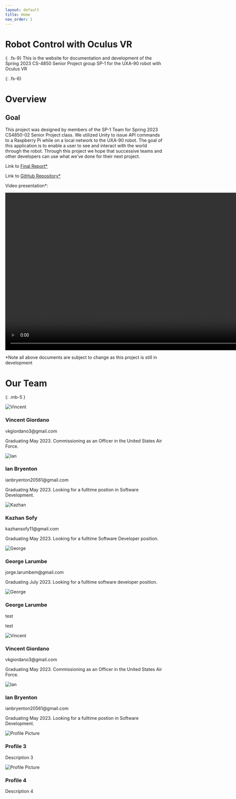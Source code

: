 ```yaml
---
layout: default
title: Home
nav_order: 1
---
```


# Robot Control with Oculus VR
{: .fs-9}
This is the website for documentation and development of the Spring 2023 CS-4850 Senior Project group SP-1 for the UXA-90 robot with Oculus VR

{: .fs-6}
# Overview

## Goal
This project was designed by members of the SP-1 Team for Spring 2023 CS4850-02 Senior Project class. We utilized Unity to issue API commands to a Raspberry Pi while on a local network to the UXA-90 robot. The goal of this application is to enable a user to see and interact with the world through the robot. Through this project we hope that successive teams and other developers can use what we've done for their next project.

Link to <a href="{{ site.baseurl }}/documents/final-report.pdf" target="_blank">Final Report*</a>

Link to <a href="https://github.com/CS4850-UXA90/CS4850-Spring23-Robot/tree/main" target="_blank">GitHub Repository*</a>

Video presentation*:

<video width="888" height="500" controls>
  <source src="{{ site.baseurl }}/documents/UXA-90 Demo.mp4" type="video/mp4">
Your browser does not support the video tag.
</video>

*Note all above documents are subject to change as this project is still in development

# Our Team
{: .mb-5 }

<div class="col-lg-4 col-md-6 col-sm-12 mb-4">
  <div class="profile-card bg-white shadow mb-4 text-center rounded-lg p-4 position-relative h-100">
    <div class="profile-card_image">
      <img src="{{ site.baseurl }}/images/VinceHeadshot.jpg" alt="Vincent" class="mb-4 shadow">
    </div>
    <div class="profile-card_details">
      <h3 class="mb-0">
        Vincent Giordano
      </h3>
      <p class="text-muted">
        vkgiordano3@gmail.com
      </p>
      <p class="text-muted">
        Graduating May 2023. Commissioning as an Officer in the United States Air Force.
      </p>
    </div>
  </div>
</div>


<div class="col-lg-4 col-md-6 col-sm-12 mb-4"> 
  <div class="profile-card bg-white shadow mb-4 text-center rounded-lg p-4 position-relative h-100">
    <div class="profile-card_image" style="display: block">
      <img src="{{ site.baseurl }}/images/Ian.jpg" alt="Ian" class="mb-4 shadow">
    </div>
    <div class="profile-card_details">
      <h3 class="mb-0">
        Ian Bryenton
      </h3>
      <p class="text-muted">
        ianbryenton20561@gmail.com
      </p>
      <p class="text-muted">
        Graduating May 2023. Looking for a fulltime postion in Software Development.
      </p>
    </div>
  </div>
</div> 

<div class="col-lg-4 col-md-6 col-sm-12 mb-4">
  <div class="profile-card bg-white shadow mb-4 text-center rounded-lg p-4 position-relative h-100">
    <div class="profile-card_image" style="display: block">
      <img src="{{ site.baseurl }}/images/KazhanHeadshot.jpg" alt="Kazhan" class="mb-4 shadow">
    </div>
    <div class="profile-card_details">
      <h3 class="mb-0">
        Kazhan Sofy
      </h3>
      <p class="text-muted">
	kazhansofy11@gmail.com
      </p>
      <p class="text-muted">
	Graduating May 2023. Looking for a fulltime Software Developer position.
      </p>
    </div>
  </div>
</div>
<div class="col-lg-4 col-md-6 col-sm-12 mb-4">
  <div class="profile-card bg-white shadow mb-4 text-center rounded-lg p-4 position-relative h-100">
    <div class="profile-card_image" style="display: block">
      <img src="{{ site.baseurl }}/images/GeorgeHeadshot.jpg" alt="George" class="mb-4 shadow">
    </div>
    <div class="profile-card_details">
      <h3 class="mb-0">
        George Larumbe
      </h3>
      <p class="text-muted">
        jorge.larumbem@gmail.com
      </p>
      <p class="text-muted">
        Graduating July 2023. Looking for a fulltime software developer position.
      </p>
    </div>
  </div>
</div>

<div class="col-lg-4 col-md-6 col-sm-12 mb-4">
  <div class="profile-card bg-white shadow mb-4 text-center rounded-lg p-4 position-relative h-100">
    <div class="profile-card_image">
      <img src="{{ site.baseurl }}/images/GeorgeHeadshot.jpg" alt="George" class="mb-4 shadow">
    </div>
    <div class="profile-card_details">
      <h3 class="mb-0">
        George Larumbe
      </h3>
      <p class="text-muted">
        test
      </p>
      <p class="text-muted">
        test
      </p>
    </div>
  </div>
</div>

<div class="profile-container">
  <div class="profile">
    <img src="{{ site.baseurl }}/images/VinceHeadshot.jpg" alt="Vincent">
    <h3>Vincent Giordano</h3>
    <p>vkgiordano3@gmail.com</p>
    <p>Graduating May 2023. Commissioning as an Officer in the United States Air Force.</p>
  </div>
  <div class="profile">
    <img src="{{ site.baseurl }}/images/Ian.jpg" alt="Ian">
    <h3>Ian Bryenton</h3>
    <p>ianbryenton20561@gmail.com</p>
    <p>Graduating May 2023. Looking for a fulltime postion in Software Development.</p>
  </div>
  <div class="profile">
    <img src="https://via.placeholder.com/150" alt="Profile Picture">
    <h3>Profile 3</h3>
    <p>Description 3</p>
  </div>
  <div class="profile">
    <img src="https://via.placeholder.com/150" alt="Profile Picture">
    <h3>Profile 4</h3>
    <p>Description 4</p>
  </div>
</div>

